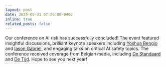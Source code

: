 ```yaml
---
layout: post
date: 2025-05-31 07:59:00-0400
inline: true
related_posts: false
---
```


Our conference on AI risk has successfully concluded! The event featured insightful discussions, brilliant keynote speakers including [Yoshua Bengio](https://yoshuabengio.org/) and [Iason Gabriel](https://www.iasongabriel.com/), and engaging talks on critical AI safety topics. The conference received coverage from Belgian media, including [De Standaard](https://www.standaard.be/media-en-cultuur/als-ai-liegt-en-chanteert-om-haar-doel-te-bereiken-hebben-we-de-technologie-nog-onder-controle/69306377.html) and [De Tijd](https://www.tijd.be/ondernemen/technologie/ai-autoriteit-ook-1-procent-kans-op-een-ai-catastrofe-is-onaanvaardbaar/10609127.html).
Hope to see you next year!